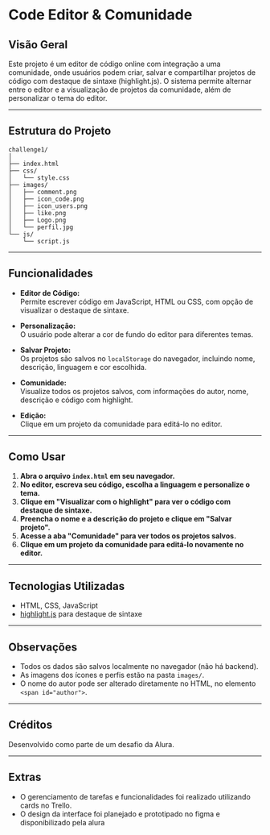 # Code Editor & Comunidade

## Visão Geral

Este projeto é um editor de código online com integração a uma comunidade, onde usuários podem criar, salvar e compartilhar projetos de código com destaque de sintaxe (highlight.js). O sistema permite alternar entre o editor e a visualização de projetos da comunidade, além de personalizar o tema do editor.

---

## Estrutura do Projeto

```
challenge1/
│
├── index.html
├── css/
│   └── style.css
├── images/
│   ├── comment.png
│   ├── icon_code.png
│   ├── icon_users.png
│   ├── like.png
│   ├── Logo.png
│   └── perfil.jpg
└── js/
    └── script.js
```

---

## Funcionalidades

- **Editor de Código:**  
  Permite escrever código em JavaScript, HTML ou CSS, com opção de visualizar o destaque de sintaxe.

- **Personalização:**  
  O usuário pode alterar a cor de fundo do editor para diferentes temas.

- **Salvar Projeto:**  
  Os projetos são salvos no `localStorage` do navegador, incluindo nome, descrição, linguagem e cor escolhida.

- **Comunidade:**  
  Visualize todos os projetos salvos, com informações do autor, nome, descrição e código com highlight.

- **Edição:**  
  Clique em um projeto da comunidade para editá-lo no editor.

---

## Como Usar

1. **Abra o arquivo `index.html` em seu navegador.**
2. **No editor, escreva seu código, escolha a linguagem e personalize o tema.**
3. **Clique em "Visualizar com o highlight" para ver o código com destaque de sintaxe.**
4. **Preencha o nome e a descrição do projeto e clique em "Salvar projeto".**
5. **Acesse a aba "Comunidade" para ver todos os projetos salvos.**
6. **Clique em um projeto da comunidade para editá-lo novamente no editor.**

---

## Tecnologias Utilizadas

- HTML, CSS, JavaScript
- [highlight.js](https://highlightjs.org/) para destaque de sintaxe

---

## Observações

- Todos os dados são salvos localmente no navegador (não há backend).
- As imagens dos ícones e perfis estão na pasta `images/`.
- O nome do autor pode ser alterado diretamente no HTML, no elemento `<span id="author">`.

---

## Créditos

Desenvolvido como parte de um desafio da Alura.

---

## Extras

- O gerenciamento de tarefas e funcionalidades foi realizado utilizando cards no Trello.
- O design da interface foi planejado e prototipado no figma e disponibilizado pela alura
